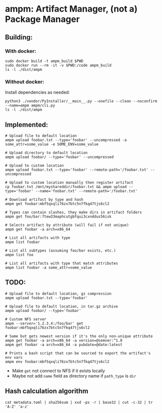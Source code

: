# ampm: Artifact Manager, (not a) Package Manager

## Building:

### With docker:

```shell
sudo docker build -t ampm_build $PWD
sudo docker run --rm -it -v $PWD:/code ampm_build
ls -l ./dist/ampm
```

### Without docker:

Install dependencies as needed:

```shell
python3 ./vendor/PyInstaller/__main__.py --onefile --clean --noconfirm --name=ampm ampm/cli.py
ls -l ./dist/ampm
```

## Implemented:

```shell
# Upload file to default location
ampm upload foobar.txt --type='foobar' --uncompressed -a some_attr=some_value -e SOME_ENV=some_value

# Upload directory to default location
ampm upload foobar/ --type='foobar' --uncompressed

# Upload to custom location
ampm upload foobar.txt --type='foobar' --remote-path='/foobar.txt' --uncompressed

# Upload to custom location manually then register artifact
cp foobar.txt /mnt/myshareddir/foobar.txt && ampm upload --type='foobar' --name='foobar.txt' --remote-path='/foobar.txt'

# Download artifact by type and hash
ampm get foobar:mbf5qxqli76zx7btc5n7fkq47tjs6cl2

# Types can contain slashes, they make dirs in artifact folders
ampm get foo/bar:7tew33maphcutgbfqui3cxnddus56isk

# Selects artifact by attribute (will fail if not unique)
ampm get foobar -a arch=x86_64

# List all artifacts with type
ampm list foobar

# List all subtypes (assuming foo/bar exists, etc.)
ampm list foo

# List all artifacts with type that match attributes
ampm list foobar -a some_attr=some_value
```

## TODO:

```shell
# Upload file to default location, gz compression
ampm upload foobar.txt --type='foobar'

# Upload file to default location, in tar.gz archive
ampm upload foobar/ --type='foobar'

# Custom NFS server
ampm --server='1.2.3.4:/foo/bar' get foobar:mbf5qxqli76zx7btc5n7fkq47tjs6cl2

# Same but gets newest version if it's the only non-unique attribute
ampm get foobar -a arch=x86_64 -a version=@semver:^1.0
ampm get foobar -a arch=x86_64 -a pubdate=@date:latest

# Prints a bash script that can be sourced to export the artifact's env vars
ampm env foobar:mbf5qxqli76zx7btc5n7fkq47tjs6cl2
```

- Make `get` not connect to NFS if it exists locally
- Maybe not add `name` field as directory name if `path_type` is `dir`

## Hash calculation algorithm

`cat metadata.toml | sha256sum | xxd -ps -r | base32 | cut -c-32 | tr 'A-Z' 'a-z'`